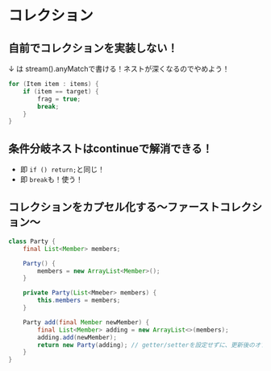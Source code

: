 # コレクション

## 自前でコレクションを実装しない！

↓ は stream().anyMatchで書ける！ネストが深くなるのでやめよう！

```java
for (Item item : items) {
    if (item == target) {
        frag = true;
        break;
    }
}
```

## 条件分岐ネストはcontinueで解消できる！

- 即 `if () return;`と同じ！
- 即 `break`も！使う！

## コレクションをカプセル化する〜ファーストコレクション〜

```java
class Party {
    final List<Member> members;

    Party() {
        members = new ArrayList<Member>();
    }

    private Party(List<Mmeber> members) {
        this.members = members;
    }

    Party add(final Member newMember) {
        final List<Member> adding = new ArrayList<>(members);
        adding.add(newMember);
        return new Party(adding); // getter/setterを設定せずに、更新後のオブジェクト自体を返す！
    }
}
```